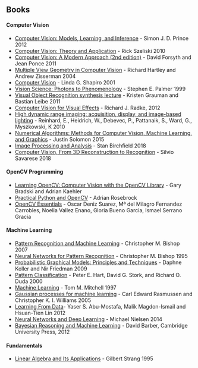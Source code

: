 ## Books

#### Computer Vision

-   [Computer Vision: Models, Learning, and Inference](http://www.computervisionmodels.com/) - Simon J. D. Prince 2012
-   [Computer Vision: Theory and Application](http://szeliski.org/Book/) - Rick Szeliski 2010
-   [Computer Vision: A Modern Approach (2nd edition)](http://www.amazon.com/Computer-Vision-Modern-Approach-2nd/dp/013608592X/ref=dp_ob_title_bk) - David Forsyth and Jean Ponce 2011
-   [Multiple View Geometry in Computer Vision](http://www.robots.ox.ac.uk/~vgg/hzbook/) - Richard Hartley and Andrew Zisserman 2004
-   [Computer Vision](http://www.amazon.com/Computer-Vision-Linda-G-Shapiro/dp/0130307963) - Linda G. Shapiro 2001
-   [Vision Science: Photons to Phenomenology](http://www.amazon.com/Vision-Science-Phenomenology-Stephen-Palmer/dp/0262161834/) - Stephen E. Palmer 1999
-   [Visual Object Recognition synthesis lecture](http://www.morganclaypool.com/doi/abs/10.2200/S00332ED1V01Y201103AIM011) - Kristen Grauman and Bastian Leibe 2011
-   [Computer Vision for Visual Effects](http://cvfxbook.com/) - Richard J. Radke, 2012
-   [High dynamic range imaging: acquisition, display, and image-based lighting](http://www.amazon.com/High-Dynamic-Range-Imaging-Second/dp/012374914X) - Reinhard, E., Heidrich, W., Debevec, P., Pattanaik, S., Ward, G., Myszkowski, K 2010
-   [Numerical Algorithms: Methods for Computer Vision, Machine Learning, and Graphics](https://people.csail.mit.edu/jsolomon/share/book/numerical_book.pdf) - Justin Solomon 2015
-   [Image Processing and Analysis](https://www.amazon.com/Processing-Analysis-Activate-Learning-Engineering/dp/1285179528) - Stan Birchfield 2018
-   [Computer Vision, From 3D Reconstruction to Recognition](http://web.stanford.edu/class/cs231a/) - Silvio Savarese 2018

#### OpenCV Programming

-   [Learning OpenCV: Computer Vision with the OpenCV Library](http://www.amazon.com/Learning-OpenCV-Computer-Vision-Library/dp/0596516134) - Gary Bradski and Adrian Kaehler
-   [Practical Python and OpenCV](https://www.pyimagesearch.com/practical-python-opencv/) - Adrian Rosebrock
-   [OpenCV Essentials](http://www.amazon.com/OpenCV-Essentials-Oscar-Deniz-Suarez/dp/1783984244/ref=sr_1_1?s=books&ie=UTF8&qid=1424594237&sr=1-1&keywords=opencv+essentials#) - Oscar Deniz Suarez, Mª del Milagro Fernandez Carrobles, Noelia Vallez Enano, Gloria Bueno Garcia, Ismael Serrano Gracia

#### Machine Learning

-   [Pattern Recognition and Machine Learning](http://research.microsoft.com/en-us/um/people/cmbishop/prml/index.htm) - Christopher M. Bishop 2007
-   [Neural Networks for Pattern Recognition](http://www.engineering.upm.ro/master-ie/sacpi/mat_did/info068/docum/Neural%20Networks%20for%20Pattern%20Recognition.pdf) - Christopher M. Bishop 1995
-   [Probabilistic Graphical Models: Principles and Techniques](http://pgm.stanford.edu/) - Daphne Koller and Nir Friedman 2009
-   [Pattern Classification](http://www.amazon.com/Pattern-Classification-2nd-Richard-Duda/dp/0471056693) - Peter E. Hart, David G. Stork, and Richard O. Duda 2000
-   [Machine Learning](http://www.amazon.com/Machine-Learning-Tom-M-Mitchell/dp/0070428077/) - Tom M. Mitchell 1997
-   [Gaussian processes for machine learning](http://www.gaussianprocess.org/gpml/) - Carl Edward Rasmussen and Christopher K. I. Williams 2005
-   [Learning From Data](https://work.caltech.edu/telecourse.html)\- Yaser S. Abu-Mostafa, Malik Magdon-Ismail and Hsuan-Tien Lin 2012
-   [Neural Networks and Deep Learning](http://neuralnetworksanddeeplearning.com/) - Michael Nielsen 2014
-   [Bayesian Reasoning and Machine Learning](http://www.cs.ucl.ac.uk/staff/d.barber/brml/) - David Barber, Cambridge University Press, 2012

#### Fundamentals

-   [Linear Algebra and Its Applications](http://www.amazon.com/Linear-Algebra-Its-Applications-4th/dp/0030105676/ref=sr_1_4?ie=UTF8&qid=1421433773&sr=8-4&keywords=Linear+Algebra+and+Its+Applications) - Gilbert Strang 1995